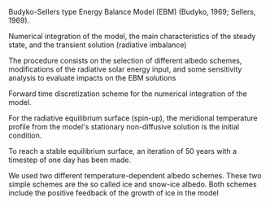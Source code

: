Budyko-Sellers type Energy Balance Model (EBM) (Budyko, 1969; Sellers, 1969).

Numerical integration of the model, the main characteristics of the steady state, and the transient solution (radiative imbalance) 

The procedure consists on the selection of different albedo schemes, modifications of the radiative solar energy input, and some sensitivity analysis to evaluate impacts on the EBM solutions

Forward time discretization scheme for the numerical integration of the model. 

For the radiative equilibrium surface (spin-up), the meridional temperature profile from the model's stationary non-diffusive solution is the initial condition.

To reach a stable equilibrium surface, an iteration of 50 years with a timestep of one day has been made.

We used two different temperature-dependent albedo schemes. These two simple schemes are the so called ice and snow-ice albedo. Both schemes include the positive feedback of the growth of ice in the model
